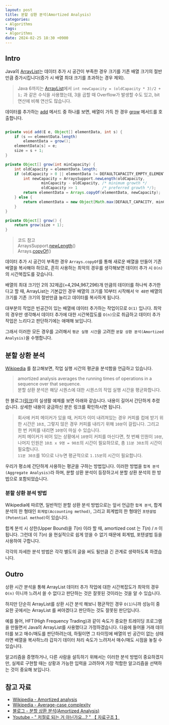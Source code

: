 ```yaml
---
layout: post
title: 분할 상환 분석(Amortized Analysis)
categories:
- Algorithms
tags:
- Algorithms
date: 2024-02-25 18:30 +0900
---
```

## Intro

Java의 [ArrayList](https://github.com/openjdk/jdk/blob/master/src/java.base/share/classes/java/util/ArrayList.java)는 데이터 추가 시 공간이 부족한 경우 크기를 기존 배열 크기의 절반만큼 증가시킵니다(증가 시 배열 최대 크기를 초과하는 경우 제외).

> Java 6까지는 [ArrayList](https://github.com/openjdk/jdk6/blob/master/jdk/src/share/classes/java/util/ArrayList.java#L180)에서 `int newCapacity = (oldCapacity * 3)/2 + 1;` 과 같은 수식을 사용했는데, 3을 곱할 때 Overflow가 발생할 수도 있고, bit 연산에 비해 연산도 많습니다.

데이터를 추가하는 [add](https://github.com/openjdk/jdk/blob/master/src/java.base/share/classes/java/util/ArrayList.java#L482) 메서드 중 하나를 보면, 배열이 가득 찬 경우 [grow](https://github.com/openjdk/jdk/blob/master/src/java.base/share/classes/java/util/ArrayList.java#L232) 메서드를 호출합니다.

```java

private void add(E e, Object[] elementData, int s) {
    if (s == elementData.length)
        elementData = grow();
    elementData[s] = e;
    size = s + 1;
}

private Object[] grow(int minCapacity) {
    int oldCapacity = elementData.length;
    if (oldCapacity > 0 || elementData != DEFAULTCAPACITY_EMPTY_ELEMENTDATA) {
        int newCapacity = ArraysSupport.newLength(oldCapacity,
                minCapacity - oldCapacity, /* minimum growth */
                oldCapacity >> 1           /* preferred growth */);
        return elementData = Arrays.copyOf(elementData, newCapacity);
    } else {
        return elementData = new Object[Math.max(DEFAULT_CAPACITY, minCapacity)];
    }
}

private Object[] grow() {
    return grow(size + 1);
}
```

> 코드 참고  
> ArraysSupport.[newLength](https://github.com/openjdk/jdk/blob/master/src/java.base/share/classes/jdk/internal/util/ArraysSupport.java#L735)()  
> Arrays.[copyOf](https://github.com/openjdk/jdk/blob/master/src/java.base/share/classes/java/util/Arrays.java#L3480)()

데이터 추가 시 공간이 부족한 경우 `Arrays.copyOf`를 통해 새로운 배열을 만들어 기존 배열을 복사해야 하므로, 흔히 사용하는 최악의 경우를 생각해보면 데이터 추가 시 `O(n)`의 시간복잡도를 갖습니다.

배열의 최대 크기인 2의 32제곱(=4,294,967,296)개 만큼의 데이터를 하나씩 추가한다고 할 때, ArrayList는 기본값인 경우 배열의 크기를 10부터 시작해서 `약 48번` 배열의 크기를 기존 크기의 절반만큼 늘리고 데이터를 복사하게 됩니다.

대부분의 작업은 빈공간이 있는 배열에 데이터 추가하는 작업이므로 `O(1)` 입니다. 최악의 경우만 생각해서 데이터 추가에 대한 시간복잡도를 `O(n)`으로 취급하고 데이터 추가 작업은 느리다고 판단하기에는 애매해 보입니다.

그래서 이러한 모든 경우를 고려해서 `평균 실행 시간`을 고려한 `분할 상환 분석(Amortized Analysis)`을 수행합니다.

## 분할 상환 분석

[Wikipedia](https://en.wikipedia.org/wiki/Amortized_analysis) 를 참고해보면, 작업 실행 시간의 평균을 분석함을 언급하고 있습니다.

> amortized analysis averages the running times of operations in a sequence over that sequence.  
> 분할 상환 분석은 해당 시퀀스에 대한 시퀀스의 작업 실행 시간을 평균화합니다.

한 블로그([링크](https://gazelle-and-cs.tistory.com/87))의 실생활 예제를 보면 아래와 같습니다. 내용이 길어서 간단하게 추렸습니다. 상세한 내용이 궁금하신 분은 링크를 확인하시면 됩니다.

> 회사에 커피 메이커가 있을 때, 커피가 이미 내려져있는 경우 커피를 컵에 받기 위한 시간은 `10초`, 그렇지 않은 경우 커피를 내리기 위해 `10분`이 걸립니다. 그리고 한 번 커피를 내리면 `10명`이 마실 수 있습니다.  
> 커피 메이커가 비어 있는 상황에서 `10명`이 커피를 마신다면, 첫 번째 인원이 `10분`, 나머지 인원은 `10초 x 9명 = 90초`의 시간이 필요하므로, 총 `11분 30초`의 시간이 필요합니다.  
> `11분 30초`를 10으로 나누면 평균적으로 `1.15분`의 시간이 필요합니다.

우리가 평소에 간단하게 사용하는 평균을 구하는 방법입니다. 이러한 방법을 `합계 분석(Aggregate Analysis)`라 하며, 분할 상환 분석이 등장하고서 분할 상환 분석의 한 방법으로 포함되었습니다.

### 분할 상환 분석 방법

Wikipedia에 따르면, 일반적인 분할 상환 분석 방법으로는 앞서 언급한 `합계 분석`, 합계 분석의 한 형태인 `회계법(Accounting method)`, 그리고 회계법의 한 형태인 `포텐셜법(Potential method)`이 있습니다.

합계 분석 시 상한(Upper Bound)을 _T_(_n_) 이라 할 때, amortized cost 는 _T_(_n_) / _n_ 이 됩니다. 그런데 이 _T_(_n_) 을 현실적으로 쉽게 얻을 수 없기 때문에 회계법, 포텐셜법 등을 사용하여 구합니다.

각각의 자세한 분석 방법은 각각 별도의 글을 써도 될만큼 긴 관계로 생략하도록 하겠습니다.

## Outro

상환 시간 분석을 통해 ArrayList 데이터 추가 작업에 대한 시간복잡도가 최악의 경우 `O(n)` 이니까 느려서 쓸 수 없다고 판단하는 것은 잘못된 것이라는 것을 알 수 있습니다.

하지만 단순히 ArrayList를 상환 시간 분석 해보니 평균적인 경우 `O(1)`니까 성능이 중요한 곳에서는 ArrayList 를 써야겠다고 판단하는 것도 잘못된 판단입니다.

예를 들어, HFT(High Frequency Trading)과 같이 속도가 중요한 트레이딩 프로그램을 만들면서 Java의 ArrayList를 사용했다고 가정하겠습니다. 다음에 들어올 거래 데이터를 보고 매수/매도를 판단하려는데, 하필이면 그 타이밍에 배열의 빈 공간이 없는 상태라면 배열을 복사하느라 갑자기 데이터 처리 속도가 느려저서 매수/매도 시점을 놓칠 수 있습니다.

알고리즘을 증명하거나, 다른 사람을 설득하기 위해서는 이러한 분석 방법이 중요하겠지만, 실제로 구현할 때는 상황과 가능한 입력을 고려하여 가장 적합한 알고리즘을 선택하는 것이 중요해 보입니다.

## 참고 자료

- [Wikipedia - Amortized analysis](https://en.wikipedia.org/wiki/Amortized_analysis)
- [Wikipedia - Average-case complexity](https://en.wikipedia.org/wiki/Average-case_complexity)
- [블로그 - 분할 상환 분석(Amortized Analysis)](https://gazelle-and-cs.tistory.com/87)
- [Youtube - " 저절로 되는 거 아닌가요...? " 【 자료구조 】](https://www.youtube.com/watch?v=PU_EBlEi5U8)